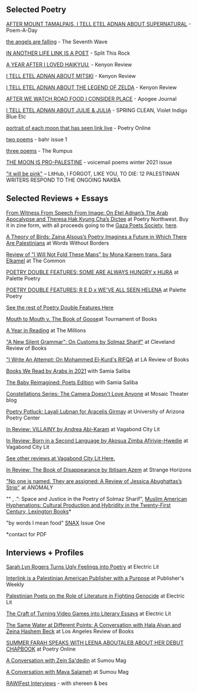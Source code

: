 ## Selected Poetry
[AFTER MOUNT TAMALPAIS, I TELL ETEL ADNAN ABOUT SUPERNATURAL](https://poets.org/poem/after-mount-tamalpais-i-tell-etel-adnan-about-supernatural) - Poem-A-Day

[the angels are falling](https://theseventhwave.org/publication/on-endings/summer-farah/) - The Seventh Wave

[IN ANOTHER LIFE LINK IS A POET](https://www.splitthisrock.org/poetry-database/poem/in-another-life-link-is-a-poet) - Split This Rock

[A YEAR AFTER I LOVED HAIKYUU,](https://kenyonreview.org/piece/a-year-after-i-first-loved-haikyuu/) - Kenyon Review

[I TELL ETEL ADNAN ABOUT MITSKI](https://kenyonreview.org/piece/i-tell-etel-adnan-about-mitski/) - Kenyon Review

[I TELL ETEL ADNAN ABOUT THE LEGEND OF ZELDA](https://kenyonreview.org/piece/i-tell-etel-adnan-about-the-legend-of-zelda/) - Kenyon Review

[AFTER WE WATCH ROAD FOOD I CONSIDER PLACE](https://apogeejournal.org/2024/03/22/summerfarah/) - Apogee Journal 

[I TELL ETEL ADNAN ABOUT JULIE & JULIA](https://ko-fi.com/s/7a7103cf06) - SPRING CLEAN, Violet Indigo Blue Etc

[portrait of each moon that has seen link live](https://www.poetry.onl/read/sum-fa) - Poetry Online 

[two poems](https://bahrmagazine.com/two-poems-summer-farah/) - bahr issue 1

[three poems](https://therumpus.net/2021/07/we-are-more-three-poems-by-summer-farah/) - The Rumpus  

[THE MOON IS PRO-PALESTINE](https://voicemailpoems.org/2021/02/02/the-moon-is-pro-palestine/) - voicemail poems winter 2021 issue

["it will be pink"](https://lithub.com/poets-respond-to-the-anniversary-of-nakba/) – LitHub, I FORGOT, LIKE YOU, TO DIE: 12 PALESTINIAN WRITERS RESPOND TO THE ONGOING NAKBA

## Selected Reviews + Essays
[From Witness From Speech From Image: On Etel Adnan’s The Arab Apocalypse and Theresa Hak Kyung Cha’s Dictee](https://www.poetrynw.org/from-witness-from-speech-from-image/) at Poetry Northwest. Buy it in zine form, with all proceeds going to the [Gaza Poets Society](https://buymeacoffee.com/gazapoets), [here](https://open-books-a-poem-emporium.myshopify.com/products/farah-summer-from-witness-from-speech-from-image-the-ara-apocalypse-dictee-zine?_pos=4&_sid=fa08d7aad&_ss=r).

[A Theory of Birds: Zaina Alsous’s Poetry Imagines a Future in Which There Are Palestinians](https://wordswithoutborders.org/book-reviews/a-theory-of-birds-zaina-alsous-poetry-takes-on-mythologies-in-palestine-summer-farah/) at Words Without Borders

[Review of "I Will Not Fold These Maps" by Mona Kareem trans. Sara Elkamel](https://www.thecommononline.org/review-of-i-will-not-fold-these-maps/) at The Common

[POETRY DOUBLE FEATURES: SOME ARE ALWAYS HUNGRY x HIJRA](https://www.palettepoetry.com/2023/04/25/poetry-double-features-2/) at Palette Poetry 

[POETRY DOUBLE FEATURES: R E D x WE'VE ALL SEEN HELENA](https://www.palettepoetry.com/2023/03/23/poetry-double-features-1/) at Palette Poetry 

[See the rest of Poetry Double Features Here](https://www.palettepoetry.com/columns/poetry-double-features/#:~:text=In%20Poetry%20Double%20Features%2C%20poet,collections%20that%20complement%20each%20other.)

[Mouth to Mouth v. The Book of Goose](https://www.tournamentofbooks.com/2023/mouth-to-mouth-v-the-book-of-goose)at Tournament of Books

[A Year in Reading](https://themillions.com/2022/12/a-year-in-reading-summer-farah.html) at The Millions 

["A New Silent Grammar": On Customs by Solmaz Sharif"](https://www.clereviewofbooks.com/home/solmaz-sharif-customs-review) at Cleveland Review of Books

["I Write An Attempt: On Mohammed El-Kurd's RIFQA](https://lareviewofbooks.org/article/i-write-an-attempt-on-mohammed-el-kurds-rifqa/) at LA Review of Books

[Books We Read by Arabs in 2021](https://summabis.medium.com/books-we-read-by-arabs-in-2021-bc9db1dc837) with Samia Saliba

[The Baby Reimagined: Poets Edition](https://summabis.medium.com/the-baby-re-imagined-poets-edition-81760f544b7f) with Samia Saliba 

[Constellations Series: The Camera Doesn't Love Anyone](https://mosaictheater.org/blog/constellations-series-camera) at Mosaic Theater blog 

[Poetry Potluck: Layali Lubnan for Aracelis Girmay](https://poetry.arizona.edu/blog/poetry-potluck-9-layali-lubnan-aracelis-girmay) at University of Arizona Poetry Center

[In Review: VILLAINY by Andrea Abi-Karam](https://vagabondcitylit.com/2021/09/20/in-review-villainy-by-andrea-abi-karam/) at Vagabond City Lit

[In Review: Born in a Second Language by Akosua Zimba Afiriyie-Hwedie](https://vagabondcitylit.com/2021/07/19/in-review-born-in-a-second-language-by-akosua-zimba-afiriyie-hwedie/) at Vagabond City Lit

[See other reviews at Vagabond City Lit Here.](https://vagabondcitylit.com/?s=summer+farah)

[In Review: The Book of Disappearance by Ibtisam Azem](http://strangehorizons.com/non-fiction/reviews/the-book-of-disappearance-by-ibtisam-azem-translated-by-sinan-antoon/) at Strange Horizons

["No one is named. They are assigned: A Review of Jessica Abughattas’s Strip"](https://medium.com/anomalyblog/no-one-is-named-they-are-assigned-a-review-of-jessica-abughattas-strip-855a6016e12b) at ANOMALY

"“ , .”: Space and Justice in the Poetry of Solmaz Sharif", [Muslim American Hyphenations: Cultural Production and Hybridity in the Twenty-First Century, Lexington Books](https://rowman.com/ISBN/9781793641298/Muslim-American-Hyphenations-Cultural-Production-and-Hybridity-in-the-Twenty-first-Century)* 

"by words I mean food" [SNAX](https://snaxreport.com/) Issue One

*contact for PDF

## Interviews + Profiles
[Sarah Lyn Rogers Turns Ugly Feelings into Poetry](https://electricliterature.com/sarah-lyn-rogers-turns-ugly-feelings-into-poetry/) at Electric Lit

[Interlink is a Palestinian American Publisher with a Purpose](https://www.publishersweekly.com/pw/by-topic/international/sharjah-book-fair/article/96157-a-palestinian-american-publisher-with-purpose.html) at Publisher's Weekly

[Palestinian Poets on the Role of Literature in Fighting Genocide](http://electricliterature.com/palestinian-poets-on-the-role-of-art-in-fighting-genocide-gaza-palestine/) at Electric Lit

[The Craft of Turning Video Games into Literary Essays](https://electricliterature.com/critical-hits-writers-playing-video-games-book-anthology-interview-j-robert-lennon-and-carmen-maria-machado/) at Electric Lit 

[The Same Water at Different Points: A Conversation with Hala Alyan and Zeina Hashem Beck](https://lareviewofbooks.org/article/the-same-water-at-different-points-a-conversation-with-hala-alyan-and-zeina-hashem-beck/) at Los Angeles Review of Books 

[SUMMER FARAH SPEAKS WITH LEENA ABOUTALEB ABOUT HER DEBUT CHAPBOOK](https://www.poetry.onl/read/summer-leena) at Poetry Online

[A Conversation with Zein Sa'dedin](https://www.sumoumag.com/read/what-does-a-country-mean-a-conversation-with-zein-sadedin) at Sumou Mag

[A Conversation with Maya Salameh](https://www.sumoumag.com/read/i-really-enjoy-writing-as-testaments-to-places-a-conversation-with-maya-salameh) at Sumou Mag

[RAWIFest Interviews](https://soundcloud.com/radiusarabamericanwriters/sets/rawifest-2021) - with shereen & bes

